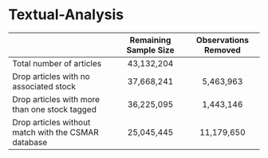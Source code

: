 # Textual-Analysis

|                                                     |  Remaining Sample Size  |  Observations Removed  |
|-----------------------------------------------------|:-----------------------:|:----------------------:|
| Total number of articles                            | 43,132,204              |                        |
| Drop articles with no associated stock              | 37,668,241              | 5,463,963              |
| Drop articles with more than one stock tagged       | 36,225,095              | 1,443,146              |
| Drop articles without match with the CSMAR database | 25,045,445              | 11,179,650             |
